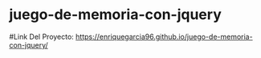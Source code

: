 # juego-de-memoria-con-jquery

#Link Del Proyecto: https://enriquegarcia96.github.io/juego-de-memoria-con-jquery/

